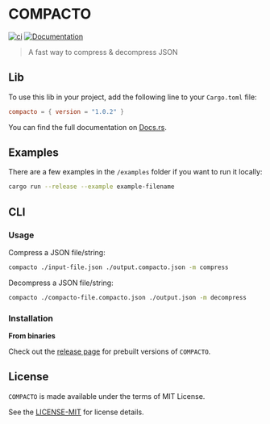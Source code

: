# COMPACTO

[![ci](https://github.com/eduardostuart/compacto/actions/workflows/ci.yml/badge.svg)](https://github.com/eduardostuart/compacto/actions/workflows/ci.yml)
[![Documentation](https://docs.rs/compacto/badge.svg)](https://docs.rs/compacto/)

> A fast way to compress & decompress JSON 

## Lib

To use this lib in your project, add the following line to your `Cargo.toml` file:

```toml
compacto = { version = "1.0.2" }
```

You can find the full documentation on [Docs.rs](https://docs.rs/compacto).

## Examples

There are a few examples in the `/examples` folder if you want to run it locally:

```bash
cargo run --release --example example-filename
```

## CLI

### Usage

Compress a JSON file/string:
```bash
compacto ./input-file.json ./output.compacto.json -m compress
```

Decompress a JSON file/string:
```bash
compacto ./compacto-file.compacto.json ./output.json -m decompress
```

### Installation

**From binaries**

Check out the [release page](https://github.com/eduardostuart/compacto/releases/) for prebuilt versions of `COMPACTO`.

## License

`COMPACTO` is made available under the terms of MIT License.

See the [LICENSE-MIT](./LICENSE) for license details.
